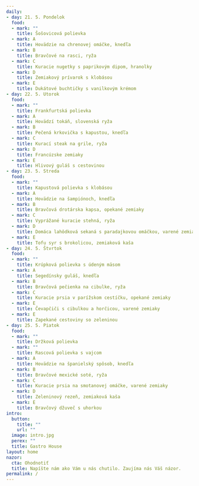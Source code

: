 ```yaml
---
daily:
- day: 21. 5. Pondelok
  food:
  - mark: ""
    title: Šošovicová polievka
  - mark: A
    title: Hovädzie na chrenovej omáčke, knedľa
  - mark: B
    title: Bravčové na rasci, ryža
  - mark: C
    title: Kuracie nugetky s paprikovým dipom, hranolky
  - mark: D
    title: Zemiakový prívarok s klobásou
  - mark: E
    title: Dukátové buchtičky s vanilkovým krémom
- day: 22. 5. Utorok
  food:
  - mark: ""
    title: Frankfurtská polievka
  - mark: A
    title: Hovädzí tokáň, slovenská ryža
  - mark: B
    title: Pečená krkovička s kapustou, knedľa
  - mark: C
    title: Kurací steak na grile, ryža
  - mark: D
    title: Francúzske zemiaky
  - mark: E
    title: Hlivový guláš s cestovinou
- day: 23. 5. Streda
  food:
  - mark: ""
    title: Kapustová polievka s klobásou
  - mark: A
    title: Hovädzie na šampiónoch, knedľa
  - mark: B
    title: Bravčová drotárska kapsa, opekané zemiaky
  - mark: C
    title: Vyprážané kuracie stehná, ryža
  - mark: D
    title: Domáca lahôdková sekaná s paradajkovou omáčkou, varené zemiaky
  - mark: E
    title: Tofu syr s brokolicou, zemiaková kaša
- day: 24. 5. Štvrtok
  food:
  - mark: ""
    title: Krúpková polievka s údeným mäsom
  - mark: A
    title: Segedínsky guláš, knedľa
  - mark: B
    title: Bravčová pečienka na cibulke, ryža
  - mark: C
    title: Kuracie prsia v parížskom cestíčku, opekané zemiaky
  - mark: E
    title: Čevapčiči s cibulkou a horčicou, varené zemiaky
  - mark: E
    title: Zapekané cestoviny so zeleninou
- day: 25. 5. Piatok
  food:
  - mark: ""
    title: Držková polievka
  - mark: ""
    title: Rascová polievka s vajcom
  - mark: A
    title: Hovädzie na španielský spôsob, knedľa
  - mark: B
    title: Bravčové mexické soté, ryža
  - mark: C
    title: Kuracie prsia na smotanovej omáčke, varené zemiaky
  - mark: D
    title: Zeleninový rezeň, zemiaková kaša
  - mark: E
    title: Bravčový džuveč s uhorkou
intro:
  button:
    title: ""
    url: ""
  image: intro.jpg
  perex: ""
  title: Gastro House
layout: home
nazor:
  cta: Ohodnotiť
  title: Napíšte nám ako Vám u nás chutilo. Zaujíma nás Váš názor.
permalink: /
---
```


